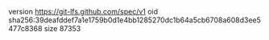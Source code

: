 version https://git-lfs.github.com/spec/v1
oid sha256:39deafddef7a1e1759b0d1e4bb1285270dc1b64a5cb6708a608d3ee5477c8368
size 87353

